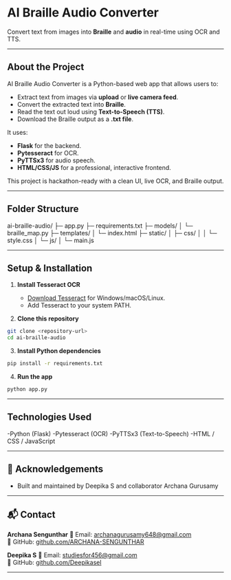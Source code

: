 # AI Braille Audio Converter

Convert text from images into **Braille** and **audio** in real-time using OCR and TTS.

---

## **About the Project**
AI Braille Audio Converter is a Python-based web app that allows users to:
- Extract text from images via **upload** or **live camera feed**.
- Convert the extracted text into **Braille**.
- Read the text out loud using **Text-to-Speech (TTS)**.
- Download the Braille output as a **.txt file**.

It uses:
- **Flask** for the backend.
- **Pytesseract** for OCR.
- **PyTTSx3** for audio speech.
- **HTML/CSS/JS** for a professional, interactive frontend.

This project is hackathon-ready with a clean UI, live OCR, and Braille output.

---

## **Folder Structure**
ai-braille-audio/
├─ app.py
├─ requirements.txt
├─ models/
│ └─ braille_map.py
├─ templates/
│ └─ index.html
├─ static/
│ ├─ css/
│ │ └─ style.css
│ └─ js/
│ └─ main.js

---
## **Setup & Installation**

1. **Install Tesseract OCR**
   - [Download Tesseract](https://github.com/tesseract-ocr/tesseract) for Windows/macOS/Linux.
   - Add Tesseract to your system PATH.

2. **Clone this repository**
```bash
git clone <repository-url>
cd ai-braille-audio
```

3. **Install Python dependencies**
```bash
pip install -r requirements.txt
```

4. **Run the app**
```bash
python app.py
```
---
## Technologies Used

-Python (Flask)
-Pytesseract (OCR)
-PyTTSx3 (Text-to-Speech)
-HTML / CSS / JavaScript

---

## 🙌 Acknowledgements

- Built and maintained by Deepika S and collaborator Archana Gurusamy

---

## 📬 Contact

 **Archana Sengunthar**
📧 Email: [archanagurusamy648@gmail.com](mailto:archanagurusamy648@gmail.com)  
🔗 GitHub: [github.com/ARCHANA-SENGUNTHAR](https://github.com/ARCHANA-SENGUNTHAR)

**Deepika S**
📧 Email: [studiesfor456@gmail.com](mailto:studiesfor456@gmail.com)  
🔗 GitHub: [github.com/Deepikasel](https://github.com/Deepikasel)

---
